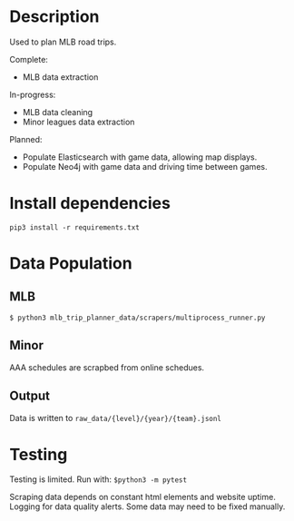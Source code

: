 # Description
Used to plan MLB road trips.

Complete:
- MLB data extraction

In-progress:
- MLB data cleaning
- Minor leagues data extraction

Planned:
- Populate Elasticsearch with game data, allowing map displays.
- Populate Neo4j with game data and driving time between games.

# Install dependencies
`pip3 install -r requirements.txt`

# Data Population
## MLB
`$ python3 mlb_trip_planner_data/scrapers/multiprocess_runner.py`

## Minor
AAA schedules are scrapbed from online schedues.

## Output
Data is written to `raw_data/{level}/{year}/{team}.jsonl`

# Testing
Testing is limited. Run with:
`$python3 -m pytest`

Scraping data depends on constant html elements and website uptime. Logging for data quality alerts. Some data may need to be fixed manually.